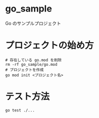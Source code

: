 # go_sample
Go のサンプルプロジェクト

# プロジェクトの始め方

```
# 存在している go.mod を削除
rm -rf go_sample/go.mod
# プロジェクトを作成
go mod init <プロジェクト名>
```

# テスト方法

```
go test ./...
```
